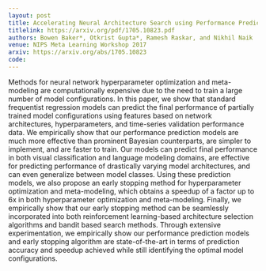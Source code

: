 ```yaml
---
layout: post
title: Accelerating Neural Architecture Search using Performance Prediction
titlelink: https://arxiv.org/pdf/1705.10823.pdf
authors: Bowen Baker*, Otkrist Gupta*, Ramesh Raskar, and Nikhil Naik
venue: NIPS Meta Learning Workshop 2017
arxiv: https://arxiv.org/abs/1705.10823
code: 
---
```


Methods for neural network hyperparameter optimization and meta-modeling are computationally expensive due to the need to train a large number of model configurations. In this paper, we show that standard frequentist regression models can predict the final performance of partially trained model configurations using features based on network architectures, hyperparameters, and time-series validation performance data. We empirically show that our performance prediction models are much more effective than prominent Bayesian counterparts, are simpler to implement, and are faster to train. Our models can predict final performance in both visual classification and language modeling domains, are effective for predicting performance of drastically varying model architectures, and can even generalize between model classes. Using these prediction models, we also propose an early stopping method for hyperparameter optimization and meta-modeling, which obtains a speedup of a factor up to 6x in both hyperparameter optimization and meta-modeling. Finally, we empirically show that our early stopping method can be seamlessly incorporated into both reinforcement learning-based architecture selection algorithms and bandit based search methods. Through extensive experimentation, we empirically show our performance prediction models and early stopping algorithm are state-of-the-art in terms of prediction accuracy and speedup achieved while still identifying the optimal model configurations.